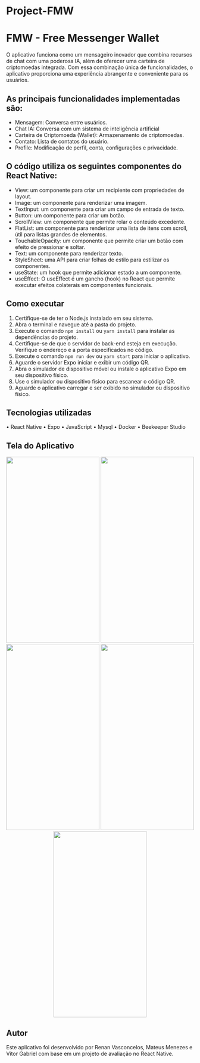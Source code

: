# Project-FMW
<h1>FMW - Free Messenger Wallet</h1>

O aplicativo funciona como um mensageiro inovador que combina recursos de chat com uma poderosa IA, além de oferecer uma carteira de criptomoedas integrada. Com essa combinação única de funcionalidades, o aplicativo proporciona uma experiência abrangente e conveniente para os usuários.

<h2>As principais funcionalidades implementadas são:</h2>

+ Mensagem: Conversa entre usuários.
+ Chat IA: Conversa com um sistema de inteligência artificial
+ Carteira de Criptomoeda (Wallet): Armazenamento de criptomoedas. 
+ Contato: Lista de contatos do usuário.
+ Profile: Modificação de perfil, conta, configurações e privacidade. 

<h2>O código utiliza os seguintes componentes do React Native:</h2>

+ View: um componente para criar um recipiente com propriedades de layout.
+ Image: um componente para renderizar uma imagem.
+ TextInput: um componente para criar um campo de entrada de texto.
+ Button: um componente para criar um botão.
+ ScrollView: um componente que permite rolar o conteúdo excedente.
+ FlatList: um componente para renderizar uma lista de itens com scroll, útil para listas grandes de elementos.
+ TouchableOpacity: um componente que permite criar um botão com efeito de pressionar e soltar.
+ Text: um componente para renderizar texto.
+ StyleSheet: uma API para criar folhas de estilo para estilizar os componentes.
+ useState: um hook que permite adicionar estado a um componente.
+ useEffect: O useEffect é um gancho (hook) no React que permite executar efeitos colaterais em componentes funcionais.

<h2>Como executar</h2>

1. Certifique-se de ter o Node.js instalado em seu sistema.
2. Abra o terminal e navegue até a pasta do projeto.
3. Execute o comando `npm install` ou `yarn install` para instalar as dependências do projeto.
4. Certifique-se de que o servidor de back-end esteja em execução. Verifique o endereço e a porta especificados no código.
5. Execute o comando `npm run dev` ou `yarn start` para iniciar o aplicativo.
6. Aguarde o servidor Expo iniciar e exibir um código QR.
7. Abra o simulador de dispositivo móvel ou instale o aplicativo Expo em seu dispositivo físico.
8. Use o simulador ou dispositivo físico para escanear o código QR.
9. Aguarde o aplicativo carregar e ser exibido no simulador ou dispositivo físico.

<h2>Tecnologias utilizadas</h2>
• React Native
• Expo
• JavaScript
• Mysql
• Docker
• Beekeeper Studio
	
<h2>Tela do Aplicativo</h2>
<div align= "center">
<img src="https://github.com/renanvascz/Project-FMW/assets/101291080/8e9e3584-3d0a-4b86-835b-2e4e39c98dde"
 width="250" height="500">
<img src="https://github.com/renanvascz/Project-FMW/assets/101291080/b8333845-b355-4c0d-a4bd-515f8b110e95"
 width="250" height="500"> 
<img src="https://github.com/renanvascz/Project-FMW/assets/101291080/05116e01-66c1-4a8b-a17c-4ab7d87f2cf5"
 width="250" height="500">
<img src="https://github.com/renanvascz/Project-FMW/assets/101291080/8e1283c5-b8e1-40a0-bf05-bf8ff5b49cd3"
 width="250" height="500">
<img src="https://github.com/renanvascz/Project-FMW/assets/101291080/05116e01-66c1-4a8b-a17c-4ab7d87f2cf5"
 width="250" height="500">
 </div>
 
<h2>Autor</h2>
Este aplicativo foi desenvolvido por Renan Vasconcelos, Mateus Menezes e Vitor Gabriel com base em um projeto de avaliação no React Native.
